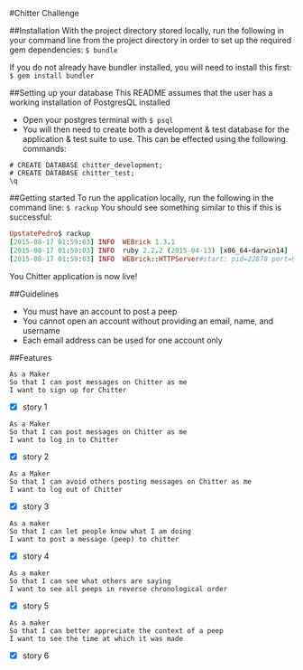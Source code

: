 #Chitter Challenge

##Installation
With the project directory stored locally, run the following in your command line from the project directory in order to set up the required gem dependencies:
`$ bundle`

If you do not already have bundler installed, you will need to install this first:
`$ gem install bundler`

##Setting up your database
This README assumes that the user has a working installation of PostgresQL installed
- Open your postgres terminal with `$ psql`
- You will then need to create both a development & test database for the application & test suite to use. This can be effected using the following commands:
```
# CREATE DATABASE chitter_development;
# CREATE DATABASE chitter_test;
\q
```

##Getting started
To run the application locally, run the following in the command line:
`$ rackup`
You should see something similar to this if this is successful:
```ruby
UpstatePedro$ rackup
[2015-08-17 01:59:03] INFO  WEBrick 1.3.1
[2015-08-17 01:59:03] INFO  ruby 2.2.2 (2015-04-13) [x86_64-darwin14]
[2015-08-17 01:59:03] INFO  WEBrick::HTTPServer#start: pid=22878 port=9292
```
You Chitter application is now live!

##Guidelines
- You must have an account to post a peep
- You cannot open an account without providing an email, name, and username
- Each email address can be used for one account only

##Features
```
As a Maker
So that I can post messages on Chitter as me
I want to sign up for Chitter
```
- [x] story 1

```
As a Maker
So that I can post messages on Chitter as me
I want to log in to Chitter
```
- [x] story 2

```
As a Maker
So that I can avoid others posting messages on Chitter as me
I want to log out of Chitter
```
- [x] story 3

```
As a maker
So that I can let people know what I am doing
I want to post a message (peep) to chitter
```
- [x] story 4

```
As a maker
So that I can see what others are saying
I want to see all peeps in reverse chronological order
```
- [x] story 5

```
As a maker
So that I can better appreciate the context of a peep
I want to see the time at which it was made
```
- [x] story 6
